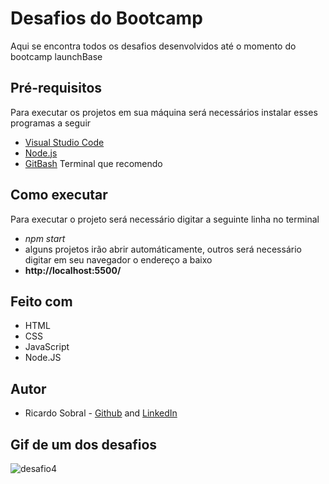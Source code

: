 # Desafios do Bootcamp
 Aqui se encontra todos os desafios desenvolvidos até o momento do bootcamp launchBase 

## Pré-requisitos
Para executar os projetos em sua máquina será necessários instalar esses programas a seguir
* [Visual Studio Code](https://code.visualstudio.com/download)
* [Node.js](https://nodejs.org/en/)
* [GitBash](https://gitforwindows.org/) Terminal que recomendo 

## Como executar
Para executar o projeto será necessário digitar a seguinte linha no terminal
* *npm start*
* alguns projetos irão abrir automáticamente, outros será necessário digitar em seu navegador o endereço a baixo
* **http://localhost:5500/**

## Feito com
* HTML 
* CSS 
* JavaScript
* Node.JS

## Autor
* Ricardo Sobral - [Github](https://github.com/RicardoSobral-7) and [LinkedIn](https://www.linkedin.com/in/ricardo-sobral-b8978613a/)


## Gif de um dos desafios
![desafio4]()


